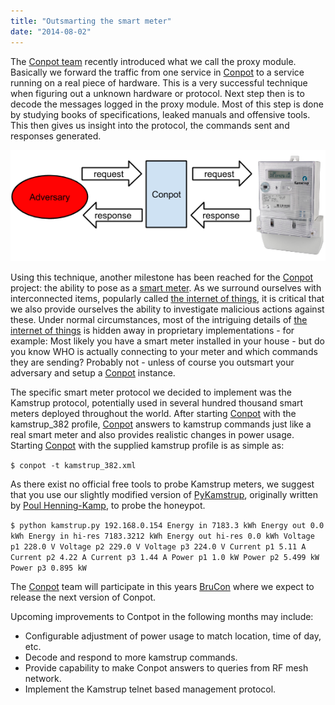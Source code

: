 ```yaml
---
title: "Outsmarting the smart meter"
date: "2014-08-02"
---
```


The [Conpot team](http://www.conpot.org) recently introduced what we call the proxy module. Basically we forward the traffic from one service in [Conpot](http://www.conpot.org) to a service running on a real piece of hardware. This is a very successful technique when figuring out a unknown hardware or protocol. Next step then is to decode the messages logged in the proxy module. Most of this step is done by studying books of specifications, leaked manuals and offensive tools. This then gives us insight into the protocol, the commands sent and responses generated.

![](images/drupal_image_1178.png)

Using this technique, another milestone has been reached for the [Conpot](http://www.conpot.org) project: the ability to pose as a [smart meter](http://en.wikipedia.org/wiki/Smart_meter). As we surround ourselves with interconnected items, popularly called [the internet of things](http://en.wikipedia.org/wiki/Internet_of_Things), it is critical that we also provide ourselves the ability to investigate malicious actions against these. Under normal circumstances, most of the intriguing details of [the internet of things](http://en.wikipedia.org/wiki/Internet_of_Things) is hidden away in proprietary implementations - for example: Most likely you have a smart meter installed in your house - but do you know WHO is actually connecting to your meter and which commands they are sending? Probably not - unless of course you outsmart your adversary and setup a [Conpot](http://www.conpot.org) instance.

The specific smart meter protocol we decided to implement was the Kamstrup protocol, potentially used in several hundred thousand smart meters deployed throughout the world. After starting [Conpot](http://www.conpot.org) with the kamstrup\_382 profile, [Conpot](http://www.conpot.org) answers to kamstrup commands just like a real smart meter and also provides realistic changes in power usage. Starting [Conpot](http://www.conpot.org) with the supplied kamstrup profile is as simple as:

`$ conpot -t kamstrup_382.xml`

As there exist no official free tools to probe Kamstrup meters, we suggest that you use our slightly modified version of [PyKamstrup](https://github.com/johnnykv/PyKamstrup), originally written by [Poul Henning-Kamp](http://people.freebsd.org/~phk/), to probe the honeypot.

`$ python kamstrup.py 192.168.0.154 Energy in 7183.3 kWh Energy out 0.0 kWh Energy in hi-res 7183.3212 kWh Energy out hi-res 0.0 kWh Voltage p1 228.0 V Voltage p2 229.0 V Voltage p3 224.0 V Current p1 5.11 A Current p2 4.22 A Current p3 1.44 A Power p1 1.0 kW Power p2 5.499 kW Power p3 0.895 kW`

The [Conpot](http://www.conpot.org) team will participate in this years [BruCon](http://2014.brucon.org/index.php/Main_Page) where we expect to release the next version of Conpot.

Upcoming improvements to Contpot in the following months may include:

- Configurable adjustment of power usage to match location, time of day, etc.
- Decode and respond to more kamstrup commands.
- Provide capability to make Conpot answers to queries from RF mesh network.
- Implement the Kamstrup telnet based management protocol.

